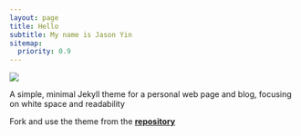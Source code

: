 ```yaml
---
layout: page
title: Hello
subtitle: My name is Jason Yin
sitemap:
  priority: 0.9
---
```

<meta name="keywords" content="cisco,juniper,Palo Alto,CCNA,CCNP,CCIE,JNCIA,JNCIS,JNCIE,Linux,Unix,Git,Python,Ansible,bash,shell,service provider,Rogers,Bell,Telus,Redhat" />
<img src="{{ '/assets/img/pudhina.jpg' | prepend: site.baseurl }}" id="about-img">

<div id="describe-text">
	<p>A simple, minimal Jekyll theme for a personal web page and blog, focusing on white space and readability</p>
	<p>Fork and use the theme from the <strong> <a href="https://github.com/knhash/Pudhina"> repository</a> </strong></p>
</div>